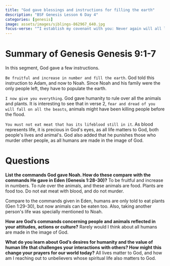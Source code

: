 ```yaml
---
title: "God gave blessings and instructions for filling the earth"
description: "BSF Genesis Lesson 6 Day 4"
categories: [genesis]
image: assets/images/siblings-862967_640.jpg
focus-verse: "“I establish my covenant with you: Never again will all life be destroyed by the waters of a flood; never again will there be a flood to destroy the earth.” – Genesis 9:11"
---
```


# Summary of Genesis Genesis 9:1-7

In this segment, God gave a few instructions. 

`Be fruitful and increase in number and fill the earth`. God told this instruction to Adam, and now to Noah. Since Noah and his family were the only people left, they have to populate the earth.

`I now give you everything`. God gave humanity to rule over all the animals and plants. It is interesting to see that in verse 2, `fear and dread of you will fall on all the beasts`, animals might have been killing people before the flood. 

`You must not eat meat that has its lifeblood still in it`. As blood represents life, it is precious in God's eyes, as all life matters to God, both people's lives and animal's. God also added that he punishes those who murder other people, as all humans are made in the image of God. 

# Questions

**List the commands God gave Noah. How do these compare with the commands He gave in Eden (Genesis 1:28-30)?** To be fruitful and increase in numbers. To rule over the animals, and these animals are food. Plants are food too. Do not eat meat with blood, and do not murder. 

Compare to the commands given in Eden, humans are only told to eat plants (Gen 1:29-30), but now animals can be eaten too. Also, taking another person's life was specially mentioned to Noah.

**How are God’s commands concerning people and animals reflected in your attitudes, actions or culture?** Rarely would I think about all humans are made in the image of God.

**What do you learn about God’s desires for humanity and the value of human life that challenges your interactions with others? How might this change your prayers for our world today?** All lives matter to God, and how am I reaching out to unbelievers whose spiritual life also matters to God.
